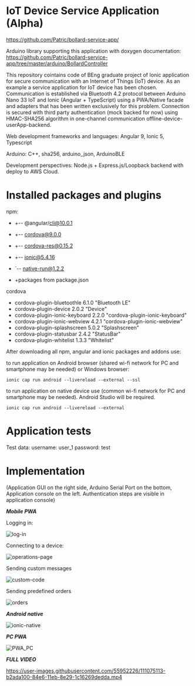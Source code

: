 # IoT Device Service Application (Alpha)

https://github.com/Patric/bollard-service-app/

Arduino library supporting this application with doxygen documentation:
https://github.com/Patric/bollard-service-app/tree/master/arduino/BollardController

This repository cointains code of BEng graduate project of Ionic application for secure communication with an Internet of Things (IoT) device. As an example a service application for IoT device has been chosen. Communication is established via Bluetooth 4.2 protocol between Arduino Nano 33 IoT and Ionic (Angular + TypeScript) using a PWA/Native facade and adapters that has been written exclusively for this problem. Connection is secured with third party authentication (mock backed for now) using HMAC-SHA256 algorithm in one-channel communication offline-device-userApp-backend.


Web development frameworks and languages: Angular 9, Ionic 5, Typescript

Arduino: C++, sha256, arduino_json, ArduinoBLE

Development perspectives:
Node.js + Express.js/Loopback backend with deploy to AWS Cloud.

# Installed packages and plugins

npm:
+ +-- @angular/cli@10.0.1
+ +-- cordova@9.0.0
+ +-- cordova-res@0.15.2
+ +-- ionic@5.4.16
+ `-- native-run@1.2.2

+ +packages from package.json

cordova

+ cordova-plugin-bluetoothle 6.1.0 "Bluetooth LE"
+ cordova-plugin-device 2.0.2 "Device"
+ cordova-plugin-ionic-keyboard 2.2.0 "cordova-plugin-ionic-keyboard"
+ cordova-plugin-ionic-webview 4.2.1 "cordova-plugin-ionic-webview"
+ cordova-plugin-splashscreen 5.0.2 "Splashscreen"
+ cordova-plugin-statusbar 2.4.2 "StatusBar"
+ cordova-plugin-whitelist 1.3.3 "Whitelist"

After downloading all npm, angular and ionic packages and addons use:

to run application on Android browser (shared wi-fi network for PC and smartphone may be needed) or Windows browser:
```
ionic cap run android --livereload --external --ssl
```
to run application on native device use (common wi-fi network for PC and smartphone may be needed). Android Studio will be required.
```
ionic cap run android --livereload --external
```

# Application tests

Test data:
username: user_1 
password: test

# Implementation

(Application GUI on the right side, Arduino Serial Port on the bottom, Application console on the left. Authentication steps are visible in application console)

***Mobile PWA***

Logging in:

![log-in](https://user-images.githubusercontent.com/55952226/111076721-c1e41d00-84ed-11eb-8aaf-e04c6e06aa93.gif)

Connecting to a device:

![operations-page](https://user-images.githubusercontent.com/55952226/111076820-4e8edb00-84ee-11eb-843a-3933edd13361.gif)

Sending custom messages

![custom-code](https://user-images.githubusercontent.com/55952226/111077356-ba724300-84f0-11eb-89c5-4a65ebb0867a.gif)


Sending predefined orders

![orders](https://user-images.githubusercontent.com/55952226/111077143-ac6ff280-84ef-11eb-96df-63346514865f.gif)

***Android native***


![ionic-native](https://user-images.githubusercontent.com/55952226/111077660-1db0a500-84f2-11eb-9c9c-20932422492e.gif)


***PC PWA***

![PWA_PC](https://user-images.githubusercontent.com/55952226/111077768-9fa0ce00-84f2-11eb-9e94-03957491fdeb.gif)


***FULL VIDEO***

https://user-images.githubusercontent.com/55952226/111075113-b2ada100-84e6-11eb-8e29-1c16269dedda.mp4


